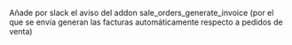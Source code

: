 Añade por slack el aviso del addon sale_orders_generate_invoice (por el que se envía generan las facturas automáticamente respecto a pedidos de venta)
